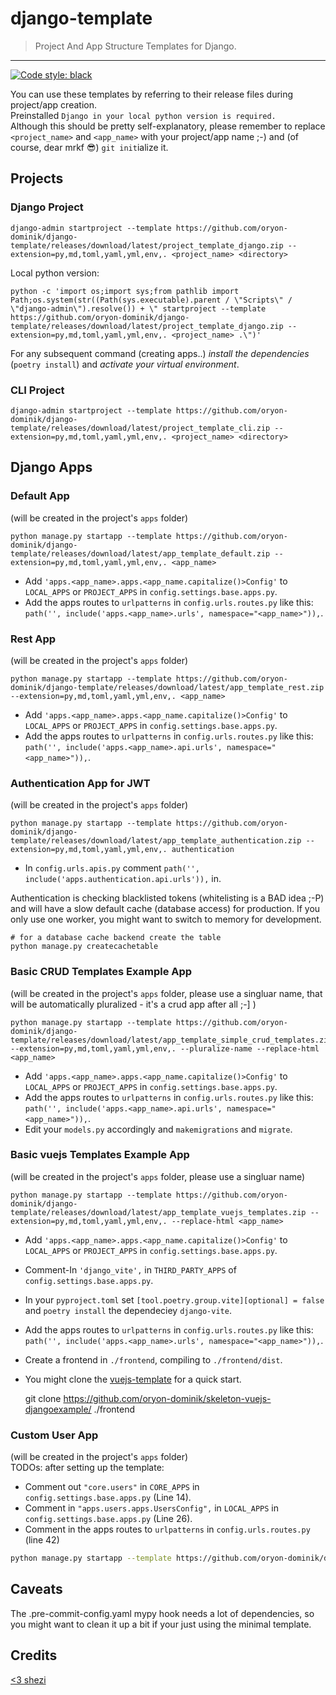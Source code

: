 # django-template

> Project And App Structure Templates for Django.

---

[![Code style: black](https://img.shields.io/badge/code%20style-black-000000.svg)](https://github.com/psf/black)

You can use these templates by referring to their release files during project/app creation.  
Preinstalled `Django in your local python version is required.`  
Although this should be pretty self-explanatory, please remember to replace
`<project_name>` and `<app_name>` with your project/app name ;-) and (of
course, dear mrkf 😎) `git init`ialize it.

## Projects




### Django Project

    django-admin startproject --template https://github.com/oryon-dominik/django-template/releases/download/latest/project_template_django.zip --extension=py,md,toml,yaml,yml,env,. <project_name> <directory>

Local python version:

    python -c 'import os;import sys;from pathlib import Path;os.system(str((Path(sys.executable).parent / \"Scripts\" / \"django-admin\").resolve()) + \" startproject --template https://github.com/oryon-dominik/django-template/releases/download/latest/project_template_django.zip --extension=py,md,toml,yaml,yml,env,. <project_name> .\")'


For any subsequent command (creating apps..) *install the dependencies* (`poetry install`) and *activate your virtual environment*.


### CLI Project

    django-admin startproject --template https://github.com/oryon-dominik/django-template/releases/download/latest/project_template_cli.zip --extension=py,md,toml,yaml,yml,env,. <project_name> <directory>


## Django Apps

### Default App

(will be created in the project's `apps` folder)

    python manage.py startapp --template https://github.com/oryon-dominik/django-template/releases/download/latest/app_template_default.zip --extension=py,md,toml,yaml,yml,env,. <app_name>


- Add `'apps.<app_name>.apps.<app_name.capitalize()>Config'` to `LOCAL_APPS` or `PROJECT_APPS` in `config.settings.base.apps.py`.  
- Add the apps routes to `urlpatterns` in `config.urls.routes.py` like this: `path('', include('apps.<app_name>.urls', namespace="<app_name>")),`.  


### Rest App

(will be created in the project's `apps` folder)

    python manage.py startapp --template https://github.com/oryon-dominik/django-template/releases/download/latest/app_template_rest.zip --extension=py,md,toml,yaml,yml,env,. <app_name>


- Add `'apps.<app_name>.apps.<app_name.capitalize()>Config'` to `LOCAL_APPS` or `PROJECT_APPS` in `config.settings.base.apps.py`.  
- Add the apps routes to `urlpatterns` in `config.urls.routes.py` like this: `path('', include('apps.<app_name>.api.urls', namespace="<app_name>")),`.  


### Authentication App for JWT

(will be created in the project's `apps` folder)

    python manage.py startapp --template https://github.com/oryon-dominik/django-template/releases/download/latest/app_template_authentication.zip --extension=py,md,toml,yaml,yml,env,. authentication

- In `config.urls.apis.py` comment `path('', include('apps.authentication.api.urls')),` in.

Authentication is checking blacklisted tokens (whitelisting is a BAD idea ;-P) and will have a slow default cache (database access) for production.
If you only use one worker, you might want to switch to memory for development.

    # for a database cache backend create the table
    python manage.py createcachetable


### Basic CRUD Templates Example App

(will be created in the project's `apps` folder, please use a singluar name, that will be automatically pluralized - it's a crud app after all ;-] )

    python manage.py startapp --template https://github.com/oryon-dominik/django-template/releases/download/latest/app_template_simple_crud_templates.zip --extension=py,md,toml,yaml,yml,env,. --pluralize-name --replace-html <app_name>

- Add `'apps.<app_name>.apps.<app_name.capitalize()>Config'` to `LOCAL_APPS` or `PROJECT_APPS` in `config.settings.base.apps.py`.  
- Add the apps routes to `urlpatterns` in `config.urls.routes.py` like this: `path('', include('apps.<app_name>.api.urls', namespace="<app_name>")),`.  
- Edit your `models.py` accordingly and `makemigrations` and `migrate`.  


### Basic vuejs Templates Example App

(will be created in the project's `apps` folder, please use a singluar name)

    python manage.py startapp --template https://github.com/oryon-dominik/django-template/releases/download/latest/app_template_vuejs_templates.zip --extension=py,md,toml,yaml,yml,env,. --replace-html <app_name>

- Add `'apps.<app_name>.apps.<app_name.capitalize()>Config'` to `LOCAL_APPS` or `PROJECT_APPS` in `config.settings.base.apps.py`.  
- Comment-In `'django_vite',` in `THIRD_PARTY_APPS` of `config.settings.base.apps.py`.  
- In your `pyproject.toml` set `[tool.poetry.group.vite][optional] = false` and `poetry install` the dependeciey `django-vite`.  
- Add the apps routes to `urlpatterns` in `config.urls.routes.py` like this: `path('', include('apps.<app_name>.urls', namespace="<app_name>")),`.  
- Create a frontend in `./frontend`, compiling to `./frontend/dist`.
- You might clone the [vuejs-template](https://github.com/oryon-dominik/vuejs-in-django-template/) for a quick start.

    git clone https://github.com/oryon-dominik/skeleton-vuejs-djangoexample/ ./frontend


### Custom User App

(will be created in the project's `apps` folder)  
TODOs: after setting up the template:

- Comment out `"core.users"` in `CORE_APPS` in `config.settings.base.apps.py` (Line 14).
- Comment in `"apps.users.apps.UsersConfig",` in `LOCAL_APPS` in `config.settings.base.apps.py` (Line 26).
- Comment in the apps routes to `urlpatterns` in `config.urls.routes.py` (line 42)

```bash
python manage.py startapp --template https://github.com/oryon-dominik/django-template/releases/download/latest/app_template_users.zip --extension=py,md,toml,yaml,yml,env,. --replace-html users
```

## Caveats

The .pre-commit-config.yaml mypy hook needs a lot of dependencies, so you might
want to clean it up a bit if your just using the minimal template.


## Credits

[<3 shezi](https://github.com/shezi/django-better-project-template)
